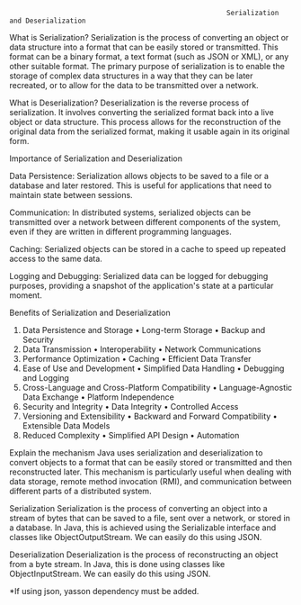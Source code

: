                                                           Serialization and Deserialization
What is Serialization?
Serialization is the process of converting an object or data structure into a format that can be easily stored or transmitted. This format can be a binary format, a text format 
(such as JSON or XML), or any other suitable format. The primary purpose of serialization is to enable the storage of complex data structures in a way that they can be later 
recreated, or to allow for the data to be transmitted over a network.

What is Deserialization?
Deserialization is the reverse process of serialization. It involves converting the serialized format back into a live object or data structure. This process allows for the 
reconstruction of the original data from the serialized format, making it usable again in its original form.

Importance of Serialization and Deserialization

Data Persistence: Serialization allows objects to be saved to a file or a database and later restored. This is useful for applications that need to maintain state between sessions.

Communication: In distributed systems, serialized objects can be transmitted over a network between different components of the system, even if they are written in different programming
languages.

Caching: Serialized objects can be stored in a cache to speed up repeated access to the same data.

Logging and Debugging: Serialized data can be logged for debugging purposes, providing a snapshot of the application's state at a particular moment.

Benefits of Serialization and Deserialization
1.	Data Persistence and Storage
  •	Long-term Storage
  •	Backup and Security
2.	Data Transmission
  •	Interoperability
  •	Network Communications
3.	Performance Optimization
  •	Caching
  •	Efficient Data Transfer
5.	Ease of Use and Development
  •	Simplified Data Handling
  •	Debugging and Logging
6.	Cross-Language and Cross-Platform Compatibility
  •	Language-Agnostic Data Exchange
  •	Platform Independence
7.	Security and Integrity
  •	Data Integrity
  •	Controlled Access
8.	Versioning and Extensibility
  •	Backward and Forward Compatibility
  •	Extensible Data Models
9.	Reduced Complexity
  •	Simplified API Design
  •	Automation

Explain the mechanism
Java uses serialization and deserialization to convert objects to a format that can be easily stored or transmitted and then reconstructed later. This mechanism is particularly useful 
when dealing with data storage, remote method invocation (RMI), and communication between different parts of a distributed system.

Serialization
Serialization is the process of converting an object into a stream of bytes that can be saved to a file, sent over a network, or stored in a database. In Java, this is achieved using 
the Serializable interface and classes like ObjectOutputStream. We can easily do this using JSON.

Deserialization
Deserialization is the process of reconstructing an object from a byte stream. In Java, this is done using classes like ObjectInputStream. We can easily do this using JSON.

*If using json, yasson dependency must be added.



